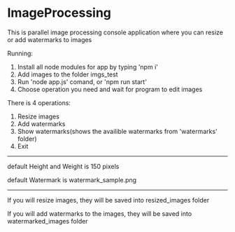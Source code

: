 # ImageProcessing
This is parallel image processing console application where you can resize or add watermarks to images

Running:

1. Install all node modules for app by typing 'npm i'
2. Add images to the folder imgs_test
3. Run 'node app.js' comand, or 'npm run start'
4. Choose operation you need and wait for program to edit images

There is 4 operations:

1. Resize images
2. Add watermarks
3. Show watermarks(shows the availible watermarks from 'watermarks' folder)
4. Exit

***
default Height and Weight is 150 pixels

default Watermark is watermark_sample.png
*** 
If you will resize images, they will be saved into resized_images folder

If you will add watermarks to the images, they will be saved into watermarked_images folder
